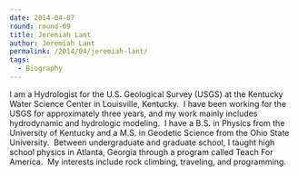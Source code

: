```yaml
---
date: 2014-04-07
round: round-09
title: Jeremiah Lant
author: Jeremiah Lant
permalink: /2014/04/jeremiah-lant/
tags:
  - Biography
---
```

I am a Hydrologist for the U.S. Geological Survey (USGS) at the Kentucky Water Science Center in Louisville, Kentucky.  I have been working for the USGS for approximately three years, and my work mainly includes hydrodynamic and hydrologic modeling.  I have a B.S. in Physics from the University of Kentucky and a M.S. in Geodetic Science from the Ohio State University.  Between undergraduate and graduate school, I taught high school physics in Atlanta, Georgia through a program called Teach For America.  My interests include rock climbing, traveling, and programming.
